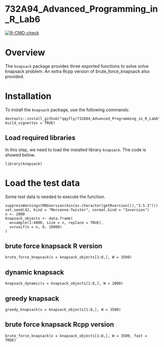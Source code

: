 # 732A94_Advanced_Programming_in_R_Lab6

<!-- badges: start -->
  [![R-CMD-check](https://github.com/qqyfly/732A94_Advanced_Programming_in_R_Lab6/actions/workflows/R-CMD-check.yaml/badge.svg)](https://github.com/qqyfly/732A94_Advanced_Programming_in_R_Lab6/actions/workflows/R-CMD-check.yaml)
  <!-- badges: end -->
  
# Overview

The `knapsack` package provides three exported functions to solve solve knapsack problem. An extra Rcpp version of brute_force_knapsack also provided.

# Installation

To install the `knapsack` package, use the following commands:

```
devtools::install_github("qqyfly/732A94_Advanced_Programming_in_R_Lab6", build_vignettes = TRUE)
```

## Load required libraries

In this step, we need to load the installed library `knapsack`. The code is showed below.

```
library(knapsack)
```

# Load the test data

Some test data is needed to execute the function.

```
suppressWarnings(RNGversion(min(as.character(getRversion()),"3.5.3")))
set.seed(42, kind = "Mersenne-Twister", normal.kind = "Inversion")
n <- 2000
knapsack_objects <- data.frame(
  w=sample(1:4000, size = n, replace = TRUE),
  v=runif(n = n, 0, 10000)
)
```

## brute force knapsack R version
```
brute_force_knapsack(x = knapsack_objects[1:8,], W = 3500)
```


##  dynamic knapsack
```
knapsack_dynamic(x = knapsack_objects[1:8,], W = 2000)
```

## greedy knapsack
```
greedy_knapsack(x = knapsack_objects[1:8,], W = 3500)
```

## brute force knapsack Rcpp version
```
brute_force_knapsack(x = knapsack_objects[1:8,], W = 3500, fast = TRUE)
```